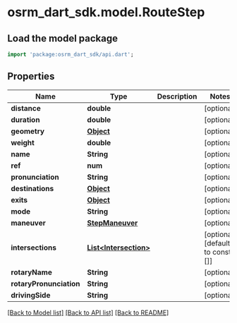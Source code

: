 # osrm_dart_sdk.model.RouteStep

## Load the model package
```dart
import 'package:osrm_dart_sdk/api.dart';
```

## Properties
Name | Type | Description | Notes
------------ | ------------- | ------------- | -------------
**distance** | **double** |  | [optional] 
**duration** | **double** |  | [optional] 
**geometry** | [**Object**](.md) |  | [optional] 
**weight** | **double** |  | [optional] 
**name** | **String** |  | [optional] 
**ref** | **num** |  | [optional] 
**pronunciation** | **String** |  | [optional] 
**destinations** | [**Object**](.md) |  | [optional] 
**exits** | [**Object**](.md) |  | [optional] 
**mode** | **String** |  | [optional] 
**maneuver** | [**StepManeuver**](StepManeuver.md) |  | [optional] 
**intersections** | [**List&lt;Intersection&gt;**](Intersection.md) |  | [optional] [default to const []]
**rotaryName** | **String** |  | [optional] 
**rotaryPronunciation** | **String** |  | [optional] 
**drivingSide** | **String** |  | [optional] 

[[Back to Model list]](../README.md#documentation-for-models) [[Back to API list]](../README.md#documentation-for-api-endpoints) [[Back to README]](../README.md)


